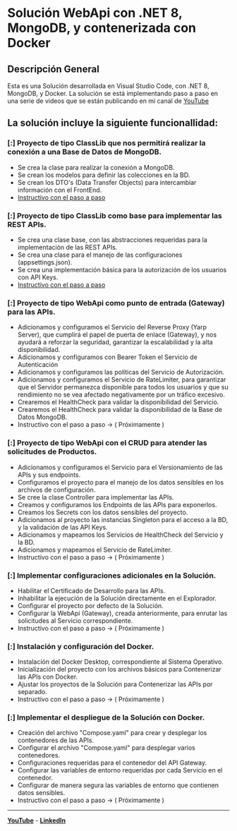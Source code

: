 # Solución WebApi con .NET 8, MongoDB, y contenerizada con Docker

## Descripción General

Esta es una Solución desarrollada en Visual Studio Code, con .NET 8, MongoDB, y Docker. 
La solución se está implementando paso a paso en una serie de videos que se están publicando en mi canal de [YouTube](https://tinyurl.com/42x8zvyv)

## La solución incluye la siguiente funcionallidad:

### [:] Proyecto de tipo ClassLib que nos permitirá realizar la conexión a una Base de Datos de MongoDB.
  - Se crea la clase para realizar la conexión a MongoDB.
  - Se crean los modelos para definir las colecciones en la BD.
  - Se crean los DTO's (Data Transfer Objects) para intercambiar información con el FrontEnd.
  - [Instructivo con el paso a paso](https://tinyurl.com/3cvzyzud)
    
### [:] Proyecto de tipo ClassLib como base para implementar las REST APIs.
  - Se crea una clase base, con las abstracciones requeridas para la implementación de las REST APIs.
  - Se crea una clase para el manejo de las configuraciones (appsettings.json).
  - Se crea una implementación básica para la autorización de los usuarios con API Keys.
  - [Instructivo con el paso a paso](https://tinyurl.com/2p8c4vwp)
 
### [:] Proyecto de tipo WebApi como punto de entrada (Gateway) para las APIs.
  - Adicionamos y configuramos el Servicio del Reverse Proxy (Yarp Server), que cumplirá el papel de puerta de enlace (Gateway), y nos ayudará a reforzar la seguridad, garantizar la escalabilidad y la alta disponibilidad.
  - Adicionamos y configuramos con Bearer Token el Servicio de Autenticación
  - Adicionamos y configuramos las políticas del Servicio de Autorización.
  - Adicionamos y configuramos el Servicio de RateLimiter, para garantizar que el Servidor permanezca disponible para todos los usuarios y que su rendimiento no se vea afectado negativamente por un tráfico excesivo.
  - Crearemos el HealthCheck para validar la disponibilidad del Servicio.
  - Crearemos el HealthCheck para validar la disponibilidad de la Base de Datos MongoDB.
  - Instructivo con el paso a paso -> ( Próximamente )
 
### [:] Proyecto de tipo WebApi con el CRUD para atender las solicitudes de Productos.
  - Adicionamos y configuramos el Servicio para el Versionamiento de las APIs y sus endpoints.
  - Configuramos el proyecto para el manejo de los datos sensibles en los archivos de configuración.
  - Se cree la clase Controller para implementar las APIs.
  - Creamos y configuramos los Endpoints de las APIs para exponerlos.
  - Creamos los Secrets con los datos sensibles del proyecto.
  - Adicionamos al proyecto las instancias Singleton para el acceso a la BD, y la validación de las API Keys.
  - Adicionamos y mapeamos los Servicios de HealthCheck del Servicio y la BD.
  - Adicionamos y mapeamos el Servicio de RateLimiter.
  - Instructivo con el paso a paso -> ( Próximamente )

### [:] Implementar configuraciones adicionales en la Solución.
  - Habilitar el Certificado de Desarrollo para las APIs.
  - Inhabilitar la ejecución de la Solución directamente en el Explorador.
  - Configurar el proyecto por defecto de la Solución.
  - Configurar la WebApi (Gateway), creada anteriormente, para enrutar las solicitudes al Servicio correspondiente.
  - Instructivo con el paso a paso -> ( Próximamente )

### [:] Instalación y configuración del Docker.
  - Instalación del Docker Desktop, correspondiente al Sistema Operativo.
  - Inicialización del proyecto con los archivos básicos para Contenerizar las APIs con Docker.
  - Ajustar los proyectos de la Solución para Contenerizar las APIs por separado.
  - Instructivo con el paso a paso -> ( Próximamente )

### [:] Implementar el despliegue de la Solución con Docker.
  - Creación del archivo "Compose.yaml" para crear y desplegar los contenedores de las APIs.
  - Configurar el archivo "Compose.yaml" para desplegar varios contenedores.
  - Configuraciones requeridas para el contenedor del API Gateway.
  - Configurar las variables de entorno requeridas por cada Servicio en el contenedor.
  - Configurar de manera segura las variables de entorno que contienen datos sensibles.
  - Instructivo con el paso a paso -> ( Próximamente )

---------

[**YouTube**](https://www.youtube.com/@hectorgomez-backend-dev/featured) - 
[**LinkedIn**](https://www.linkedin.com/in/hectorgomez-backend-dev/)
